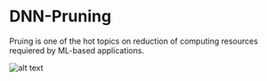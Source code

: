 # DNN-Pruning

Pruing is one of the hot topics on reduction of computing resources requiered by ML-based applications. 



![alt text](VGG16-CIFAR10-detailed.png "Sample Sensitivity Curves")